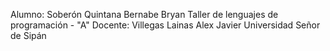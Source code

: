 Alumno: Soberón Quintana Bernabe Bryan
Taller de lenguajes de programación - "A"
Docente: Villegas Lainas Alex Javier
Universidad Señor de Sipán
